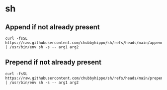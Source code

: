 # sh
## Append if not already present
```shell
curl -fsSL https://raw.githubusercontent.com/chubbyhippo/sh/refs/heads/main/append.sh | /usr/bin/env sh -s -- arg1 arg2
```
## Prepend if not already present
```shell
curl -fsSL https://raw.githubusercontent.com/chubbyhippo/sh/refs/heads/main/prepend.sh | /usr/bin/env sh -s -- arg1 arg2
```
